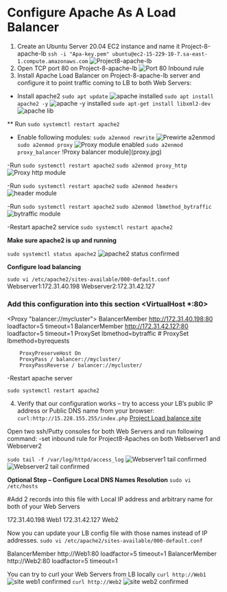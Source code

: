 # Configure Apache As A Load Balancer
1. Create an Ubuntu Server 20.04 EC2 instance and name it Project-8-apache-lb
`ssh -i "Apa-key.pem" ubuntu@ec2-15-229-10-7.sa-east-1.compute.amazonaws.com`
![Project8-apache-lb](lb.jpg)
2. Open TCP port 80 on Project-8-apache-lb
![Port 80 Inbound rule](port.jpg)
3. Install Apache Load Balancer on Project-8-apache-lb server and configure it to point traffic coming to LB to both Web Servers:

- Install apache2
`sudo apt update`
![apache installed](apache2.jpg)
`sudo apt install apache2 -y`
![apache -y installed](apache-util.jpg)
`sudo apt-get install libxml2-dev`
![apache lib](ap.jpg)

** Run 
`sudo systemctl restart apache2`

- Enable following modules:
`sudo a2enmod rewrite`
![Prewirte a2enmod](rewrite.jpg)
`sudo a2enmod proxy`
![Proxy module enabled](mod-proxy.jpg)
`sudo a2enmod proxy_balancer`
!Proxy  balancer module](proxy.jpg)

-Run
`sudo systemctl restart apache2`
`sudo a2enmod proxy_http`
![Proxy http module](proxy-http.jpg)

-Run
`sudo systemctl restart apache2`
`sudo a2enmod headers`
![header module](header.jpg)

-Run
`sudo systemctl restart apache2`
`sudo a2enmod lbmethod_bytraffic`
![bytraffic module](bytraffic.jpg)

-Restart apache2 service
`sudo systemctl restart apache2`

**Make sure apache2 is up and running**

`sudo systemctl status apache2`
![apache2 status confirmed](status.jpg)

**Configure load balancing**

`sudo vi /etc/apache2/sites-available/000-default.conf`
Webserver1:172.31.40.198
Webserver2:172.31.42.127

### Add this configuration into this section <VirtualHost *:80>  </VirtualHost>

<Proxy "balancer://mycluster">
               BalancerMember http://172.31.40.198:80 loadfactor=5 timeout=1
               BalancerMember http://172.31.42.127:80 loadfactor=5 timeout=1
               ProxySet lbmethod=bytraffic
               # ProxySet lbmethod=byrequests
        </Proxy>

        ProxyPreserveHost On
        ProxyPass / balancer://mycluster/
        ProxyPassReverse / balancer://mycluster/

-Restart apache server

`sudo systemctl restart apache2`

4. Verify that our configuration works – try to access your LB’s public IP address or Public DNS name from your browser:
`curl:http://15.228.155.255/index.php`
[Project Load balance site](http://15.228.155.255/index.php)

Open two ssh/Putty consoles for both Web Servers and run following command:
-set inbound rule for Project8-Apaches on both Webserver1 and Webserver2

`sudo tail -f /var/log/httpd/access_log`
![Webserver1 tail confirmed](tail-webserver1.jpg)
![Webserver2 tail confirmed](tail-webserver2.jpg)

**Optional Step – Configure Local DNS Names Resolution**
`sudo vi /etc/hosts`

#Add 2 records into this file with Local IP address and arbitrary name for both of your Web Servers

172.31.40.198 Web1
172.31.42.127 Web2

Now you can update your LB config file with those names instead of IP addresses.
`sudo vi /etc/apache2/sites-available/000-default.conf`

BalancerMember http://Web1:80 loadfactor=5 timeout=1
BalancerMember http://Web2:80 loadfactor=5 timeout=1

You can try to curl your Web Servers from LB locally 
`curl http://Web1` 
![site web1 confirmed](curl-web1.jpg)
`curl http://Web2`
![site web2 confirmed](curl-web2.jpg)